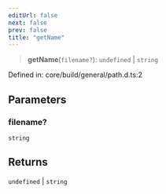 ```yaml
---
editUrl: false
next: false
prev: false
title: "getName"
---
```


> **getName**(`filename?`): `undefined` \| `string`

Defined in: core/build/general/path.d.ts:2

## Parameters

### filename?

`string`

## Returns

`undefined` \| `string`
